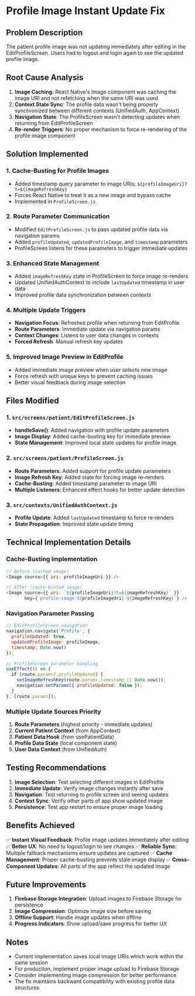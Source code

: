 # Profile Image Instant Update Fix

## Problem Description
The patient profile image was not updating immediately after editing in the EditProfileScreen. Users had to logout and login again to see the updated profile image.

## Root Cause Analysis
1. **Image Caching**: React Native's Image component was caching the image URI and not refetching when the same URI was used
2. **Context State Sync**: The profile data wasn't being properly synchronized between different contexts (UnifiedAuth, AppContext)
3. **Navigation State**: The ProfileScreen wasn't detecting updates when returning from EditProfileScreen
4. **Re-render Triggers**: No proper mechanism to force re-rendering of the profile image component

## Solution Implemented

### 1. Cache-Busting for Profile Images
- Added timestamp query parameter to image URIs: `${profileImageUri}?t=${imageRefreshKey}`
- Forces React Native to treat it as a new image and bypass cache
- Implemented in `ProfileScreen.js`

### 2. Route Parameter Communication
- Modified `EditProfileScreen.js` to pass updated profile data via navigation params
- Added `profileUpdated`, `updatedProfileImage`, and `timestamp` parameters
- ProfileScreen listens for these parameters to trigger immediate updates

### 3. Enhanced State Management
- Added `imageRefreshKey` state in ProfileScreen to force image re-renders
- Updated UnifiedAuthContext to include `lastUpdated` timestamp in user data
- Improved profile data synchronization between contexts

### 4. Multiple Update Triggers
- **Navigation Focus**: Refreshes profile when returning from EditProfile
- **Route Parameters**: Immediate update via navigation params
- **Context Changes**: Listens to user data changes in contexts
- **Forced Refresh**: Manual refresh key updates

### 5. Improved Image Preview in EditProfile
- Added immediate image preview when user selects new image
- Force refresh with unique keys to prevent caching issues
- Better visual feedback during image selection

## Files Modified

### 1. `src/screens/patient/EditProfileScreen.js`
- **handleSave()**: Added navigation with profile update parameters
- **Image Display**: Added cache-busting key for immediate preview
- **State Management**: Improved local state updates for profile image

### 2. `src/screens/patient/ProfileScreen.js`
- **Route Parameters**: Added support for profile update parameters
- **Image Refresh Key**: Added state for forcing image re-renders
- **Cache-Busting**: Added timestamp parameter to image URI
- **Multiple Listeners**: Enhanced effect hooks for better update detection

### 3. `src/contexts/UnifiedAuthContext.js`
- **Profile Update**: Added `lastUpdated` timestamp to force re-renders
- **State Propagation**: Improved state update timing

## Technical Implementation Details

### Cache-Busting Implementation
```javascript
// Before (cached image)
<Image source={{ uri: profileImageUri }} />

// After (cache-busted image)
<Image source={{ uri: `${profileImageUri}?t=${imageRefreshKey}` }} 
       key={`profile-image-${profileImageUri}-${imageRefreshKey}`} />
```

### Navigation Parameter Passing
```javascript
// EditProfileScreen navigation
navigation.navigate('Profile', { 
  profileUpdated: true,
  updatedProfileImage: profileImage,
  timestamp: Date.now()
});

// ProfileScreen parameter handling
useEffect(() => {
  if (route.params?.profileUpdated) {
    setImageRefreshKey(route.params.timestamp || Date.now());
    navigation.setParams({ profileUpdated: false });
  }
}, [route.params]);
```

### Multiple Update Sources Priority
1. **Route Parameters** (highest priority - immediate updates)
2. **Current Patient Context** (from AppContext)
3. **Patient Data Hook** (from usePatientData)
4. **Profile Data State** (local component state)
5. **User Data Context** (from UnifiedAuth)

## Testing Recommendations

1. **Image Selection**: Test selecting different images in EditProfile
2. **Immediate Update**: Verify image changes instantly after save
3. **Navigation**: Test returning to profile screen and seeing updates
4. **Context Sync**: Verify other parts of app show updated image
5. **Persistence**: Test app restart to ensure proper image loading

## Benefits Achieved

✅ **Instant Visual Feedback**: Profile image updates immediately after editing
✅ **Better UX**: No need to logout/login to see changes
✅ **Reliable Sync**: Multiple fallback mechanisms ensure updates are captured
✅ **Cache Management**: Proper cache-busting prevents stale image display
✅ **Cross-Component Updates**: All parts of the app reflect the updated image

## Future Improvements

1. **Firebase Storage Integration**: Upload images to Firebase Storage for persistence
2. **Image Compression**: Optimize image size before saving
3. **Offline Support**: Handle image updates when offline
4. **Progress Indicators**: Show upload/save progress for better UX

## Notes

- Current implementation saves local image URIs which work within the same session
- For production, implement proper image upload to Firebase Storage
- Consider implementing image compression for better performance
- The fix maintains backward compatibility with existing profile data structures